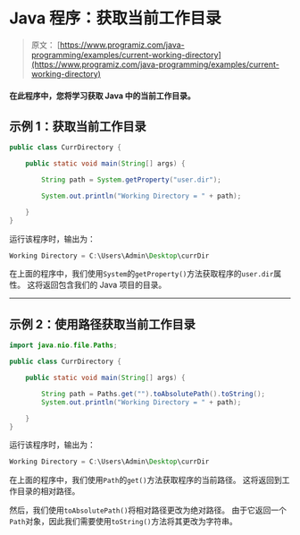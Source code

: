 # Java 程序：获取当前工作目录

> 原文： [https://www.programiz.com/java-programming/examples/current-working-directory](https://www.programiz.com/java-programming/examples/current-working-directory)

#### 在此程序中，您将学习获取 Java 中的当前工作目录。

## 示例 1：获取当前工作目录

```java
public class CurrDirectory {

    public static void main(String[] args) {

        String path = System.getProperty("user.dir");

        System.out.println("Working Directory = " + path);

    }
}
```

运行该程序时，输出为：

```java
Working Directory = C:\Users\Admin\Desktop\currDir
```

在上面的程序中，我们使用`System`的`getProperty()`方法获取程序的`user.dir`属性。 这将返回包含我们的 Java 项目的目录。

* * *

## 示例 2：使用路径获取当前工作目录

```java
import java.nio.file.Paths;

public class CurrDirectory {

    public static void main(String[] args) {

        String path = Paths.get("").toAbsolutePath().toString();
        System.out.println("Working Directory = " + path);

    }
}
```

运行该程序时，输出为：

```java
Working Directory = C:\Users\Admin\Desktop\currDir
```

在上面的程序中，我们使用`Path`的`get()`方法获取程序的当前路径。 这将返回到工作目录的相对路径。

然后，我们使用`toAbsolutePath()`将相对路径更改为绝对路径。 由于它返回一个`Path`对象，因此我们需要使用`toString()`方法将其更改为字符串。
